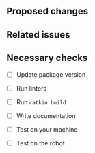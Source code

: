 <!--- Provide a general summary of your changes in the Title above -->

## Proposed changes
<!--- Describe your changes and why they are necessary. -->

## Related issues
<!--- Mention (link) related issues. -->
<!--- If you suggest a new feature, please discuss it in an issue first. -->
<!--- If fixing a bug, there should be an issue describing it with steps to reprouce -->

## Necessary checks
- [ ] Update package version
- [ ] Run linters
- [ ] Run `catkin build`
- [ ] Write documentation
- [ ] Test on your machine
- [ ] Test on the robot

